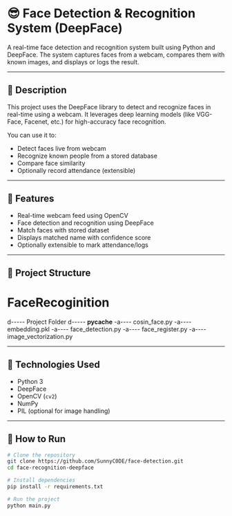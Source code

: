 # 😎 Face Detection & Recognition System (DeepFace)

A real-time face detection and recognition system built using Python and DeepFace. The system captures faces from a webcam, compares them with known images, and displays or logs the result.

---

## 📌 Description

This project uses the DeepFace library to detect and recognize faces in real-time using a webcam. It leverages deep learning models (like VGG-Face, Facenet, etc.) for high-accuracy face recognition.

You can use it to:
- Detect faces live from webcam
- Recognize known people from a stored database
- Compare face similarity
- Optionally record attendance (extensible)

---

## 🧠 Features

- Real-time webcam feed using OpenCV
- Face detection and recognition using DeepFace
- Match faces with stored dataset
- Displays matched name with confidence score
- Optionally extensible to mark attendance/logs

---

## 📂 Project Structure

# FaceRecoginition

d-----         Project Folder
d-----         __pycache__
-a----         cosin_face.py
-a----         embedding.pkl
-a----         face_detection.py
-a----         face_register.py
-a----         image_vectorization.py



---

## 🔧 Technologies Used

- Python 3
- DeepFace
- OpenCV (`cv2`)
- NumPy
- PIL (optional for image handling)

---

## 🚀 How to Run

```bash
# Clone the repository
git clone https://github.com/SunnyC0DE/face-detection.git
cd face-recognition-deepface

# Install dependencies
pip install -r requirements.txt

# Run the project
python main.py
